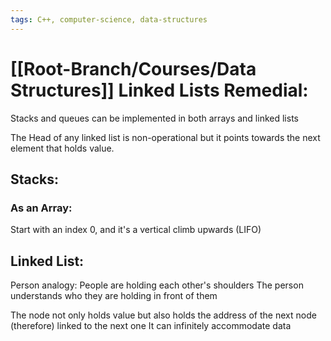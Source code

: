 ```yaml
---
tags: C++, computer-science, data-structures
---
```

# [[Root-Branch/Courses/Data Structures]] Linked Lists Remedial:

Stacks and queues can be implemented in both arrays and linked lists

The Head of any linked list is non-operational but it points towards the next element that holds value.
## Stacks:

### As an Array:
Start with an index 0, and it's a vertical climb upwards (LIFO)


## Linked List:
Person analogy:
People are holding each other's shoulders
The person understands who they are holding in front of them

The node not only holds value but also holds the address of the next node (therefore) linked to the next one
It can infinitely accommodate data




